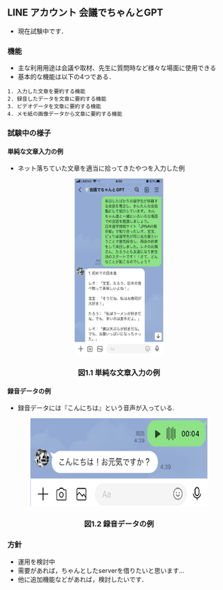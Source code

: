 ## **LINE アカウント 会議でちゃんとGPT**
* 現在試験中です．

### **機能**
* 主な利用用途は会議や取材、先生に質問時など様々な場面に使用できる
* 基本的な機能は以下の4つである．

```
1. 入力した文章を要約する機能
2. 録音したデータを文章に要約する機能
3. ビデオデータを文章に要約する機能
4. メモ紙の画像データから文章に要約する機能

```

### **試験中の様子**
#### 単純な文章入力の例
* ネット落ちていた文章を適当に拾ってきたやつを入力した例
<!-- fig1 -->
<p><div align = "center"><img src="figs/text.png" width = "200px" height = "400px" title ="単純な文章入力の例"></div></p>
<p><h3><div align="center">図1.1 単純な文章入力の例</h3></div></p>

#### 録音データの例
* 録音データには『こんにちは』という音声が入っている.
<!-- fig2 -->
<p><div align = "center"><img src="figs/speech.png" width = "400px" height = "200px" title ="録音データの例"></div></p>
<p><h3><div align="center">図1.2 録音データの例</h3></div></p>

### **方針**
* 運用を検討中
* 需要があれば，ちゃんとしたserverを借りたいと思います…
* 他に追加機能などがあれば，検討したいです．